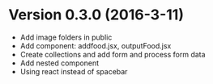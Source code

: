 # Version 0.3.0 (2016-3-11)

- Add image folders in public
- Add component: addfood.jsx, outputFood.jsx
- Create collections and add form and process form data
- Add nested component
- Using react instead of spacebar 